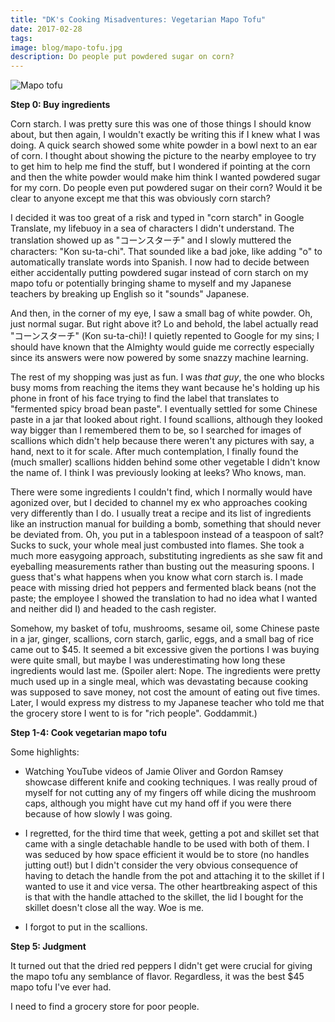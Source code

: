 ```yaml
---
title: "DK's Cooking Misadventures: Vegetarian Mapo Tofu"
date: 2017-02-28
tags:
image: blog/mapo-tofu.jpg
description: Do people put powdered sugar on corn?
---
```


![Mapo tofu](blog/mapo-tofu.jpg)

**Step 0: Buy ingredients**

Corn starch. I was pretty sure this was one of those things I should know about, but then again, I wouldn't exactly be writing this if I knew what I was doing. A quick search showed some white powder in a bowl next to an ear of corn. I thought about showing the picture to the nearby employee to try to get him to help me find the stuff, but I wondered if pointing at the corn and then the white powder would make him think I wanted powdered sugar for my corn. Do people even put powdered sugar on their corn? Would it be clear to anyone except me that this was obviously corn starch?

I decided it was too great of a risk and typed in "corn starch" in Google Translate, my lifebuoy in a sea of characters I didn't understand. The translation showed up as "コーンスターチ" and I slowly muttered the characters: "Kon su-ta-chi". That sounded like a bad joke, like adding "o" to automatically translate words into Spanish. I now had to decide between either accidentally putting powdered sugar instead of corn starch on my mapo tofu or potentially bringing shame to myself and my Japanese teachers by breaking up English so it "sounds" Japanese.

And then, in the corner of my eye, I saw a small bag of white powder. Oh, just normal sugar. But right above it? Lo and behold, the label actually read "コーンスターチ" (Kon su-ta-chi)! I quietly repented to Google for my sins; I should have known that the Almighty would guide me correctly especially since its answers were now powered by some snazzy machine learning.

The rest of my shopping was just as fun. I was *that guy*, the one who blocks busy moms from reaching the items they want because he's holding up his phone in front of his face trying to find the label that translates to "fermented spicy broad bean paste". I eventually settled for some Chinese paste in a jar that looked about right. I found scallions, although they looked way bigger than I remembered them to be, so I searched for images of scallions which didn't help because there weren't any pictures with say, a hand, next to it for scale. After much contemplation, I finally found the (much smaller) scallions hidden behind some other vegetable I didn't know the name of. I think I was previously looking at leeks? Who knows, man.

There were some ingredients I couldn't find, which I normally would have agonized over, but I decided to channel my ex who approaches cooking very differently than I do. I usually treat a recipe and its list of ingredients like an instruction manual for building a bomb, something that should never be deviated from. Oh, you put in a tablespoon instead of a teaspoon of salt? Sucks to suck, your whole meal just combusted into flames. She took a much more easygoing approach, substituting ingredients as she saw fit and eyeballing measurements rather than busting out the measuring spoons. I guess that's what happens when you know what corn starch is. I made peace with missing dried hot peppers and fermented black beans (not the paste; the employee I showed the translation to had no idea what I wanted and neither did I) and headed to the cash register.

Somehow, my basket of tofu, mushrooms, sesame oil, some Chinese paste in a jar, ginger, scallions, corn starch, garlic, eggs, and a small bag of rice came out to $45. It seemed a bit excessive given the portions I was buying were quite small, but maybe I was underestimating how long these ingredients would last me. (Spoiler alert: Nope. The ingredients were pretty much used up in a single meal, which was devastating because cooking was supposed to save money, not cost the amount of eating out five times. Later, I would express my distress to my Japanese teacher who told me that the grocery store I went to is for "rich people". Goddammit.)

**Step 1-4: Cook vegetarian mapo tofu**

Some highlights:

- Watching YouTube videos of Jamie Oliver and Gordon Ramsey showcase different knife and cooking techniques. I was really proud of myself for not cutting any of my fingers off while dicing the mushroom caps, although you might have cut my hand off if you were there because of how slowly I was going.

- I regretted, for the third time that week, getting a pot and skillet set that came with a single detachable handle to be used with both of them. I was seduced by how space efficient it would be to store (no handles jutting out!) but I didn't consider the very obvious consequence of having to detach the handle from the pot and attaching it to the skillet if I wanted to use it and vice versa. The other heartbreaking aspect of this is that with the handle attached to the skillet, the lid I bought for the skillet doesn't close all the way. Woe is me.

- I forgot to put in the scallions.

**Step 5: Judgment**

It turned out that the dried red peppers I didn't get were crucial for giving the mapo tofu any semblance of flavor. Regardless, it was the best $45 mapo tofu I've ever had.

I need to find a grocery store for poor people.
